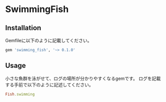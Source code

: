 # SwimmingFish

## Installation

Gemfileに以下のように記載してください。

```bash
gem 'swimming_fish', '~> 0.1.0'
```

## Usage

小さな魚群を泳がせて、ログの場所が分かりやすくなるgemです。
ログを記載する手前で以下のように記述してください。
```ruby
Fish.swimming
```

